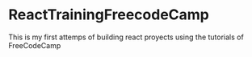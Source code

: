 # ReactTrainingFreecodeCamp
This is my first attemps of building react proyects using the tutorials of FreeCodeCamp
